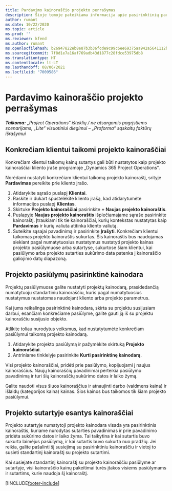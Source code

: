 ```yaml
---
title: Pardavimo kainoraščio projekto perrašymas
description: Šioje temoje pateikiama informacija apie pasirinktinių pardavimo kainoraščių kūrimą.
author: rumant
ms.date: 10/22/2020
ms.topic: article
ms.prod: ''
ms.reviewer: kfend
ms.author: rumant
ms.openlocfilehash: b26947822eb8e87b3b36fcde9c99c6ee69375aa942a5641112b9b1109dcaa26c
ms.sourcegitcommit: 7f8d1e7a16af769adb43d1877c28fdce53975db8
ms.translationtype: HT
ms.contentlocale: lt-LT
ms.lasthandoff: 08/06/2021
ms.locfileid: "7009586"
---
```

# <a name="override-project-sales-price-lists"></a>Pardavimo kainoraščio projekto perrašymas

_**Taikoma:** „Project Operations“ išteklių / ne atsargomis pagrįstiems scenarijams, „Lite“ visuotiniui diegimui – „Proforma“ sąskaitų faktūrų išrašymui_

## <a name="customer-specific-project-price-lists"></a>Konkrečiam klientui taikomi projekto kainoraščiai

Konkrečiam klientui taikomų kainų sutartys gali būti nustatytos kaip projekto kainoraščiai kliento įraše programoje „Dynamics 365 Project Operations”.

Norėdami nustatyti konkrečiam klientui taikomą projekto kainoraštį, srityje **Pardavimas** pereikite prie kliento įrašo.

1. Atidarykite sąrašo puslapį **Klientai**.
2. Raskite ir dukart spustelėkite kliento įrašą, kad atidarytumėte informacijos puslapį **Klientas**.
3. Skirtuke **Projekto kainoraščiai** pasirinkite **+ Naujas projekto kainoraštis**.
4. Puslapyje **Naujas projekto kainoraštis** išplečiamajame sąraše pasirinkite kainoraštį. Įtraukiami tik tie kainoraščiai, kurių kontekstas nustatytas kaip **Pardavimas** ir kurių valiuta atitinka kliento valiutą.
5. Suteikite sąsajai pavadinimą ir pasirinkite **Įrašyti**. Konkrečiam klientui taikomas projekto kainoraštis sukurtas. Šis kainoraštis bus naudojamas siekiant pagal numatytuosius nustatymus nustatyti projekto kainas projekto pasiūlymuose arba sutartyse, sukurtose šiam klientui, kai pasiūlymo arba projekto sutarties sukūrimo data patenka į kainoraščio galiojimo datų diapazoną.

## <a name="custom-pricing-on-project-quotes"></a>Projekto pasiūlymų pasirinktinė kainodara

Projektų pasiūlymuose galite nustatyti projektų kainodarą, prasidedančią numatytuoju standartiniu kainoraščiu, kuris pagal numatytuosius nustatymus nustatomas naudojant kliento arba projekto parametrus.

Kai jums reikalinga pasirinktinė kainodara, skirta su projektu susijusiam darbui, esančiam konkrečiame pasiūlyme, galite gauti ją iš su projektu kainoraščiu susijusio objekto.

Atlikite toliau nurodytus veiksmus, kad nustatytumėte konkrečiam pasiūlymui taikomą projekto kainodarą.

1. Atidarykite projekto pasiūlymą ir pažymėkite skirtuką **Projekto kainoraščiai**.
2. Antriniame tinklelyje pasirinkite **Kurti pasirinktinę kainodarą**.

Visi projekto kainoraščiai, pridėti prie pasiūlymo, kopijuojami į naujus kainoraščius. Naujų kainoraščių pavadinimai perteikia pasiūlymo pavadinimą ir turi šių kainoraščių sukūrimo datos ir laiko žymą.

Galite naudoti visus šiuos kainoraščius ir atnaujinti darbo (vaidmens kaina) ir išlaidų (kategorijos kaina) kainas. Šios kainos bus taikomos tik šiam projekto pasiūlymui.

## <a name="price-lists-on-a-project-contract"></a>Projekto sutartyje esantys kainoraščiai

Projekto sutartyje numatytoji projekto kainodara visada yra pasirinktinis kainoraštis, kuriame nurodytas sutarties pavadinimas ir prie pavadinimo pridėta sukūrimo datos ir laiko žyma. Tai taikytina ir kai sutartis buvo sukurta laimėjus pasiūlymą, ir kai sutartis buvo sukurta nuo pradžių. Jei reikia, galite pašalinti šį susiejimą su pasirinktiniu kainoraščiu ir vietoj to susieti standartinį kainoraštį su projekto sutartimi.

Kai susiejate standartinį kainoraštį su projekto kainoraščiu pasiūlyme ar sutartyje, visi kainoraščio kainų pakeitimai turės įtakos visiems pasiūlymams ir sutartims, kurie naudoja šį kainoraštį.


[!INCLUDE[footer-include](../includes/footer-banner.md)]
